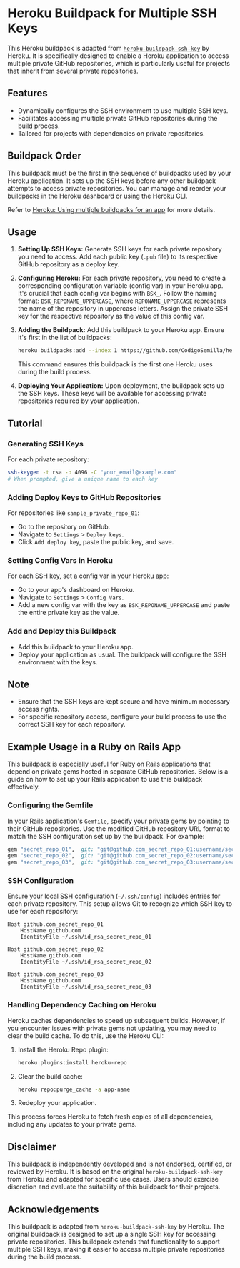 # Heroku Buildpack for Multiple SSH Keys

This Heroku buildpack is adapted from [`heroku-buildpack-ssh-key`](https://github.com/heroku/heroku-buildpack-ssh-key) by Heroku. It is specifically designed to enable a Heroku application to access multiple private GitHub repositories, which is particularly useful for projects that inherit from several private repositories.

## Features

- Dynamically configures the SSH environment to use multiple SSH keys.
- Facilitates accessing multiple private GitHub repositories during the build process.
- Tailored for projects with dependencies on private repositories.

## Buildpack Order

This buildpack must be the first in the sequence of buildpacks used by your Heroku application. It sets up the SSH keys before any other buildpack attempts to access private repositories. You can manage and reorder your buildpacks in the Heroku dashboard or using the Heroku CLI.

Refer to [Heroku: Using multiple buildpacks for an app](https://devcenter.heroku.com/articles/using-multiple-buildpacks-for-an-app) for more details.

## Usage

1. **Setting Up SSH Keys:**
   Generate SSH keys for each private repository you need to access. Add each public key (`.pub` file) to its respective GitHub repository as a deploy key.

2. **Configuring Heroku:**
   For each private repository, you need to create a corresponding configuration variable (config var) in your Heroku app. It's crucial that each config var begins with `BSK_`. Follow the naming format: `BSK_REPONAME_UPPERCASE`, where `REPONAME_UPPERCASE` represents the name of the repository in uppercase letters. Assign the private SSH key for the respective repository as the value of this config var.


3. **Adding the Buildpack:**
   Add this buildpack to your Heroku app. Ensure it's first in the list of buildpacks:

   ```bash
   heroku buildpacks:add --index 1 https://github.com/CodigoSemilla/heroku-buildpack-for-multiple-ssh-keys.git -a <app-name>
   ```

   This command ensures this buildpack is the first one Heroku uses during the build process.

4. **Deploying Your Application:**
   Upon deployment, the buildpack sets up the SSH keys. These keys will be available for accessing private repositories required by your application.

## Tutorial

### Generating SSH Keys

For each private repository:

```bash
ssh-keygen -t rsa -b 4096 -C "your_email@example.com"
# When prompted, give a unique name to each key
```

### Adding Deploy Keys to GitHub Repositories

For repositories like `sample_private_repo_01`:

- Go to the repository on GitHub.
- Navigate to `Settings` > `Deploy keys`.
- Click `Add deploy key`, paste the public key, and save.

### Setting Config Vars in Heroku

For each SSH key, set a config var in your Heroku app:

- Go to your app's dashboard on Heroku.
- Navigate to `Settings` > `Config Vars`.
- Add a new config var with the key as `BSK_REPONAME_UPPERCASE` and paste the entire private key as the value.

### Add and Deploy this Buildpack

- Add this buildpack to your Heroku app.
- Deploy your application as usual. The buildpack will configure the SSH environment with the keys.

## Note

- Ensure that the SSH keys are kept secure and have minimum necessary access rights.
- For specific repository access, configure your build process to use the correct SSH key for each repository.

## Example Usage in a Ruby on Rails App

This buildpack is especially useful for Ruby on Rails applications that depend on private gems hosted in separate GitHub repositories. Below is a guide on how to set up your Rails application to use this buildpack effectively.

### Configuring the Gemfile

In your Rails application's `Gemfile`, specify your private gems by pointing to their GitHub repositories. Use the modified GitHub repository URL format to match the SSH configuration set up by the buildpack. For example:

```ruby
gem "secret_repo_01",  git: "git@github.com_secret_repo_01:username/secret_repo_01.git"
gem "secret_repo_02",  git: "git@github.com_secret_repo_02:username/secret_repo_02.git"
gem "secret_repo_03",  git: "git@github.com_secret_repo_03:username/secret_repo_03.git"
```

### SSH Configuration

Ensure your local SSH configuration (`~/.ssh/config`) includes entries for each private repository. This setup allows Git to recognize which SSH key to use for each repository:

```
Host github.com_secret_repo_01
    HostName github.com
    IdentityFile ~/.ssh/id_rsa_secret_repo_01

Host github.com_secret_repo_02
    HostName github.com
    IdentityFile ~/.ssh/id_rsa_secret_repo_02

Host github.com_secret_repo_03
    HostName github.com
    IdentityFile ~/.ssh/id_rsa_secret_repo_03
```

### Handling Dependency Caching on Heroku

Heroku caches dependencies to speed up subsequent builds. However, if you encounter issues with private gems not updating, you may need to clear the build cache. To do this, use the Heroku CLI:

1. Install the Heroku Repo plugin:
   ```bash
   heroku plugins:install heroku-repo
   ```

2. Clear the build cache:
   ```bash
   heroku repo:purge_cache -a app-name
   ```

3. Redeploy your application.

This process forces Heroku to fetch fresh copies of all dependencies, including any updates to your private gems.

## Disclaimer

This buildpack is independently developed and is not endorsed, certified, or reviewed by Heroku. It is based on the original `heroku-buildpack-ssh-key` from Heroku and adapted for specific use cases. Users should exercise discretion and evaluate the suitability of this buildpack for their projects.

## Acknowledgements

This buildpack is adapted from `heroku-buildpack-ssh-key` by Heroku. The original buildpack is designed to set up a single SSH key for accessing private repositories. This buildpack extends that functionality to support multiple SSH keys, making it easier to access multiple private repositories during the build process.
